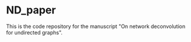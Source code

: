 # ND_paper
This is the code repository for the manuscript "On network deconvolution for undirected graphs".